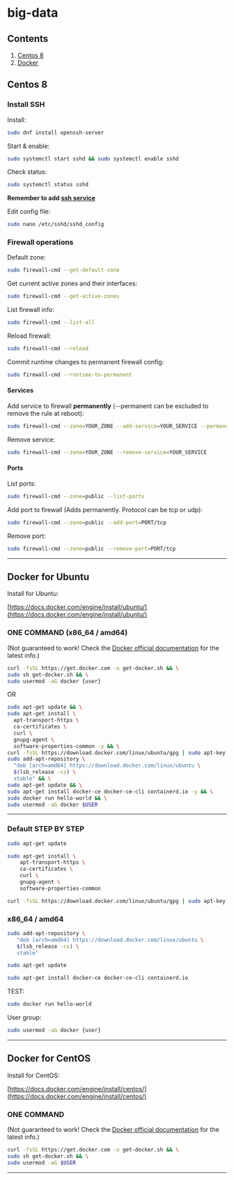 # big-data

## Contents

1. [Centos 8](#centos-8)
1. [Docker](#docker)

<!-- EMPTY BASE -->
<!-- ```bash

``` -->

## Centos 8

### Install SSH

Install:

```bash
sudo dnf install openssh-server
```

Start & enable:

```bash
sudo systemctl start sshd && sudo systemctl enable sshd
```

Check status:

```bash
sudo systemctl status sshd
```

**Remember to add [ssh service](#services)**

Edit config file:

```bash
sudo nano /etc/sshd/sshd_config
```

### Firewall operations

Default zone:

```bash
sudo firewall-cmd --get-default-zone
```

Get current active zones and their interfaces:

```bash
sudo firewall-cmd --get-active-zones
```

List firewall info:

```bash
sudo firewall-cmd --list-all
```

Reload firewall:

```bash
sudo firewall-cmd --reload
```

Commit runtime changes to permanent firewall config:

```bash
sudo firewall-cmd --runtime-to-permanent
```

#### Services

Add service to firewall **permanently** (--permanent can be excluded to remove the rule at reboot):

```bash
sudo firewall-cmd --zone=YOUR_ZONE --add-service=YOUR_SERVICE --permanent
```

Remove service:

```bash
sudo firewall-cmd --zone=YOUR_ZONE --remove-service=YOUR_SERVICE
```

#### Ports

List ports:

```bash
sudo firewall-cmd --zone=public --list-ports
```

Add port to firewall (Adds permanently. Protocol can be tcp or udp):

```bash
sudo firewall-cmd --zone=public --add-port=PORT/tcp
```

Remove port:

```bash
sudo firewall-cmd --zone=public --remove-port=PORT/tcp
```

---

## Docker for Ubuntu

Install for Ubuntu:

[https://docs.docker.com/engine/install/ubuntu/](https://docs.docker.com/engine/install/ubuntu/)

### ONE COMMAND (x86_64 / amd64)

(Not guaranteed to work! Check the [Docker official documentation](https://docs.docker.com/engine/install/ubuntu/) for the latest info.)

```bash
curl -fsSL https://get.docker.com -o get-docker.sh && \
sudo sh get-docker.sh && \
sudo usermod -aG docker {user}
```

OR

```bash
sudo apt-get update && \
sudo apt-get install \
  apt-transport-https \
  ca-certificates \
  curl \
  gnupg-agent \
  software-properties-common -y && \
curl -fsSL https://download.docker.com/linux/ubuntu/gpg | sudo apt-key add - && \
sudo add-apt-repository \
  "deb [arch=amd64] https://download.docker.com/linux/ubuntu \
  $(lsb_release -cs) \
  stable" && \
sudo apt-get update && \
sudo apt-get install docker-ce docker-ce-cli containerd.io -y && \
sudo docker run hello-world && \
sudo usermod -aG docker $USER
```

---

### Default STEP BY STEP

```bash
sudo apt-get update
```

```bash
sudo apt-get install \
    apt-transport-https \
    ca-certificates \
    curl \
    gnupg-agent \
    software-properties-common
```

```bash
curl -fsSL https://download.docker.com/linux/ubuntu/gpg | sudo apt-key add -
```

### x86_64 / amd64

```bash
sudo add-apt-repository \
   "deb [arch=amd64] https://download.docker.com/linux/ubuntu \
   $(lsb_release -cs) \
   stable"
```

```bash
sudo apt-get update
```

```bash
sudo apt-get install docker-ce docker-ce-cli containerd.io
```

TEST:

```bash
sudo docker run hello-world
```

User group:

```bash
sudo usermod -aG docker {user}
```

---

## Docker for CentOS

Install for CentOS:

[https://docs.docker.com/engine/install/centos/](https://docs.docker.com/engine/install/centos/)

### ONE COMMAND

(Not guaranteed to work! Check the [Docker official documentation](https://docs.docker.com/engine/install/centos/) for the latest info.)

```bash
curl -fsSL https://get.docker.com -o get-docker.sh && \
sudo sh get-docker.sh && \
sudo usermod -aG $USER
```

---

